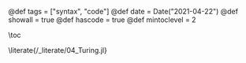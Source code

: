 @def tags = ["syntax", "code"]
@def date = Date("2021-04-22")
@def showall = true
@def hascode = true
@def mintoclevel = 2

\toc

\literate{/_literate/04_Turing.jl}
